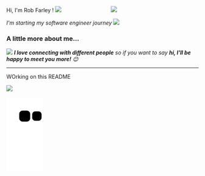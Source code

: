 Hi, I'm Rob Farley ! <img src="https://media.giphy.com/media/12oufCB0MyZ1Go/giphy.gif" width="50"></h2>
<img align='right' src="https://media.giphy.com/media/M9gbBd9nbDrOTu1Mqx/giphy.gif" width="230">
<p><em>I'm starting my software engineer journey
</a><img src="https://media.giphy.com/media/WUlplcMpOCEmTGBtBW/giphy.gif" width="30"> 
</em></p>


### A little more about me...  

<img src="https://media.giphy.com/media/LnQjpWaON8nhr21vNW/giphy.gif" width="60"> <em><b>I love connecting with different people</b> so if you want to say <b>hi, I'll be happy to meet you more!</b> 😊</em>

---
WOrking on this README

<img src="https://media.giphy.com/media/ZIpTnlApULm08DRxsc/giphy.gif" width="140">


![Snake animation](https://github.com/Nomad-Rob/Nomad-Rob/blob/output/github-contribution-grid-snake.svg)
